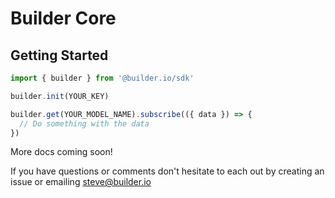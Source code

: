 # Builder Core

## Getting Started

```javascript
import { builder } from '@builder.io/sdk'

builder.init(YOUR_KEY)

builder.get(YOUR_MODEL_NAME).subscribe(({ data }) => {
  // Do something with the data
})
```

More docs coming soon!

If you have questions or comments don't hesitate to each out by creating an issue or emailing steve@builder.io
